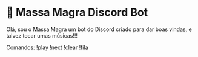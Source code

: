 # :robot: Massa Magra Discord Bot

Olá, sou o Massa Magra um bot do Discord criado para dar boas vindas, e talvez tocar umas músicas!!!

Comandos:
!play <Youtube URL>
!next
!clear
!fila
